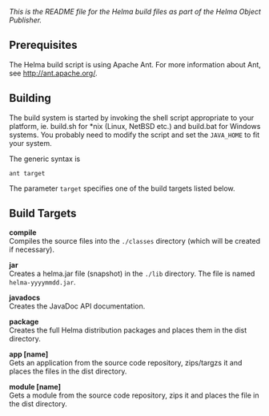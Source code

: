 _This is the README file for the Helma build files as part of the Helma Object Publisher._

## Prerequisites

The Helma build script is using Apache Ant.
For more information about Ant, see <http://ant.apache.org/>.

## Building

The build system is started by invoking the shell script appropriate to your platform, ie. build.sh for *nix (Linux,
NetBSD etc.) and build.bat for Windows systems. You probably need to modify the script and set the `JAVA_HOME` to fit
your system.

The generic syntax is

    ant target

The parameter `target` specifies one of the build targets listed below.

## Build Targets

**compile**  
Compiles the source files into the `./classes` directory (which will be created if necessary).

**jar**  
Creates a helma.jar file (snapshot) in the `./lib` directory. The file is named `helma-yyyymmdd.jar`.

**javadocs**  
Creates the JavaDoc API documentation.

**package**  
Creates the full Helma distribution packages and places them in the dist directory.

**app [name]**  
Gets an application from the source code repository, zips/targzs it and places the files in the dist directory.

**module [name]**  
Gets a module from the source code repository, zips it and places the file in the dist directory.
